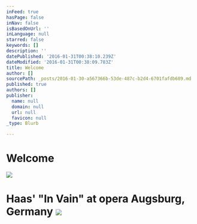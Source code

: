 ```yaml
---
inFeed: true
hasPage: false
inNav: false
isBasedOnUrl: ''
inLanguage: null
starred: false
keywords: []
description: ''
datePublished: '2016-01-31T00:38:10.239Z'
dateModified: '2016-01-31T00:38:09.783Z'
title: Welcome
author: []
sourcePath: _posts/2016-01-30-a567366b-53de-487c-b2d4-6701fafdb689.md
published: true
authors: []
publisher:
  name: null
  domain: null
  url: null
  favicon: null
_type: Blurb

---
```

# Welcome
![](https://s3-us-west-2.amazonaws.com/the-grid-img/p/60f89846fe6d2a81483eb848cf83560c69ab90ef.jpg)

# Haas' "In Vain" at opera Augsburg, Germany ![](https://the-grid-user-content.s3-us-west-2.amazonaws.com/e2071158-8bf5-421b-a12d-23fc975c2b1d.jpg)